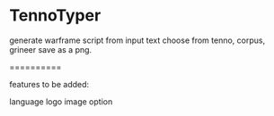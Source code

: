 TennoTyper
==========

generate warframe script from input text
choose from tenno, corpus, grineer
save as a png.

==========

features to be added:

language logo image option